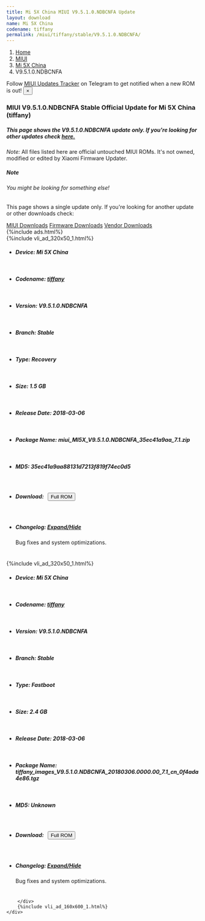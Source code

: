 ```yaml
---
title: Mi 5X China MIUI V9.5.1.0.NDBCNFA Update
layout: download
name: Mi 5X China
codename: tiffany
permalink: /miui/tiffany/stable/V9.5.1.0.NDBCNFA/
---
```

<nav aria-label="breadcrumb">
    <ol class="breadcrumb">
        <li class="breadcrumb-item"><a href="/">Home</a></li>
        <li class="breadcrumb-item"><a href="/miui/">MIUI</a></li>
        <li class="breadcrumb-item"><a href="/miui/tiffany/">Mi 5X China</a></li>
        <li class="breadcrumb-item active" aria-current="page">V9.5.1.0.NDBCNFA</li>
    </ol>
</nav>
<div class="alert alert-primary alert-dismissible fade show" role="alert">
    Follow <a href="https://t.me/MIUIUpdatesTracker" class="alert-link">MIUI Updates Tracker</a> on Telegram to get
    notified when a new ROM is out!
    <button type="button" class="close" data-dismiss="alert" aria-label="Close">
        <span aria-hidden="true">&times;</span>
    </button>
</div>
<div class="col-12 mx-auto">
    <h3 class="title bg-light p-2 rounded">MIUI V9.5.1.0.NDBCNFA Stable Official Update for Mi 5X China (tiffany)</h3>
    <h5>This page shows the V9.5.1.0.NDBCNFA update only. If you're looking for other updates check
        <a href="/miui/tiffany/">here.</a></h5>
    <p><i>Note: </i>All files listed here are official untouched MIUI ROMs.
        It's not owned, modified or edited by Xiaomi Firmware Updater.</p>
    <div class="card">
        <div class="card-body">
            <h5 class="card-title">Note</h5>
            <h6 class="card-subtitle mb-2 text-muted">You might be looking for something else!</h6>
            <p class="card-text">This page shows a single update only.
                If you're looking for another update or other downloads check:</p>
            <a href="/miui/" class="card-link">MIUI Downloads</a>
            <a href="/firmware/" class="card-link">Firmware Downloads</a>
            <a href="/vendor/" class="card-link">Vendor Downloads</a>
        </div>
    </div>
    {%include ads.html%}
    <div class="row justify-content-center">
        <div class="col-10" id="downloads">
                    <div class="card card-body">
            {%include vli_ad_320x50_1.html%}
            <ul class="list-unstyled">
                <li style="padding-bottom: 10px;">
                    <h5><b>Device: </b>Mi 5X China</h5>
                </li>
                <li style="padding-bottom: 10px;">
                    <h5><b>Codename: </b> <a href="/miui/tiffany/" target="_blank">tiffany</a> </h5>
                </li>
                <li style="padding-bottom: 10px;">
                    <h5><b>Version: </b>V9.5.1.0.NDBCNFA</h5>
                </li>
                <li style="padding-bottom: 10px;">
                    <h5><b>Branch: </b>Stable</h5>
                </li>
                <li style="padding-bottom: 10px;">
                    <h5><b>Type: </b>Recovery</h5>
                </li>
                <li style="padding-bottom: 10px;">
                    <h5><b>Size: </b>1.5 GB</h5>
                </li>
                <li style="padding-bottom: 10px;">
                    <h5><b>Release Date: </b>2018-03-06</h5>
                </li>
                <li style="padding-bottom: 10px;">
                    <h5><b>Package Name: </b><span id="filename" class="text-dark">miui_MI5X_V9.5.1.0.NDBCNFA_35ec41a9aa_7.1.zip</span></h5>
                </li>
                <li style="padding-bottom: 10px;">
                    <h5><b>MD5: </b><span id="md5" class="text-muted">35ec41a9aa88131d7213f819f74ec0d5</span></h5>
                </li>
                <li style="padding-bottom: 10px;">
                    <h5><b>Download: </b><button type="button" id="download" class="btn btn-primary" style="margin: 7px;"
                            onclick="window.open('https://bigota.d.miui.com/V9.5.1.0.NDBCNFA/miui_MI5X_V9.5.1.0.NDBCNFA_35ec41a9aa_7.1.zip', '_blank');"><i class="fa fa-download"></i> Full ROM</button></h5>
                </li>
                <li style="padding-bottom: 10px;">
                    <h5><b>Changelog: </b><a href="#tiffany_1_changelog" data-toggle="collapse" role="button"
                            aria-expanded="false" aria-controls="tiffany_1_changelog"> <i class="fa fa-arrow-down"
                                aria-hidden="true"></i> Expand/Hide</a></h5>
                    <div class="collapse" id="tiffany_1_changelog">
                        <p id="changelog_text">Bug fixes and system optimizations.</p>
                    </div>
                </li>
            </ul>
        </div>
        <div class="card card-body">
            {%include vli_ad_320x50_1.html%}
            <ul class="list-unstyled">
                <li style="padding-bottom: 10px;">
                    <h5><b>Device: </b>Mi 5X China</h5>
                </li>
                <li style="padding-bottom: 10px;">
                    <h5><b>Codename: </b> <a href="/miui/tiffany/" target="_blank">tiffany</a> </h5>
                </li>
                <li style="padding-bottom: 10px;">
                    <h5><b>Version: </b>V9.5.1.0.NDBCNFA</h5>
                </li>
                <li style="padding-bottom: 10px;">
                    <h5><b>Branch: </b>Stable</h5>
                </li>
                <li style="padding-bottom: 10px;">
                    <h5><b>Type: </b>Fastboot</h5>
                </li>
                <li style="padding-bottom: 10px;">
                    <h5><b>Size: </b>2.4 GB</h5>
                </li>
                <li style="padding-bottom: 10px;">
                    <h5><b>Release Date: </b>2018-03-06</h5>
                </li>
                <li style="padding-bottom: 10px;">
                    <h5><b>Package Name: </b><span id="filename" class="text-dark">tiffany_images_V9.5.1.0.NDBCNFA_20180306.0000.00_7.1_cn_0f4ada4e86.tgz</span></h5>
                </li>
                <li style="padding-bottom: 10px;">
                    <h5><b>MD5: </b><span id="md5" class="text-muted">Unknown</span></h5>
                </li>
                <li style="padding-bottom: 10px;">
                    <h5><b>Download: </b><button type="button" id="download" class="btn btn-primary" style="margin: 7px;"
                            onclick="window.open('https://bigota.d.miui.com/V9.5.1.0.NDBCNFA/tiffany_images_V9.5.1.0.NDBCNFA_20180306.0000.00_7.1_cn_0f4ada4e86.tgz', '_blank');"><i class="fa fa-download"></i> Full ROM</button></h5>
                </li>
                <li style="padding-bottom: 10px;">
                    <h5><b>Changelog: </b><a href="#tiffany_2_changelog" data-toggle="collapse" role="button"
                            aria-expanded="false" aria-controls="tiffany_2_changelog"> <i class="fa fa-arrow-down"
                                aria-hidden="true"></i> Expand/Hide</a></h5>
                    <div class="collapse" id="tiffany_2_changelog">
                        <p id="changelog_text">Bug fixes and system optimizations.</p>
                    </div>
                </li>
            </ul>
        </div>

        </div>
        {%include vli_ad_160x600_1.html%}
    </div>
</div>
